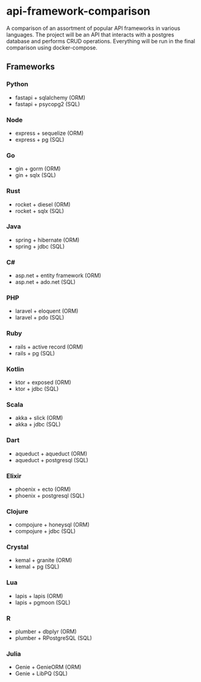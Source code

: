 # api-framework-comparison
A comparison of an assortment of popular API frameworks in various languages. The project will be an API that interacts with a postgres database and performs CRUD operations. Everything will be run in the final comparison using docker-compose.

## Frameworks
### Python
- fastapi + sqlalchemy (ORM)
- fastapi + psycopg2 (SQL)

### Node
- express + sequelize (ORM)
- express + pg (SQL)

### Go
- gin + gorm (ORM)
- gin + sqlx (SQL)

### Rust
- rocket + diesel (ORM)
- rocket + sqlx (SQL)

### Java
- spring + hibernate (ORM)
- spring + jdbc (SQL)

### C#
- asp.net + entity framework (ORM)
- asp.net + ado.net (SQL)

### PHP
- laravel + eloquent (ORM)
- laravel + pdo (SQL)

### Ruby
- rails + active record (ORM)
- rails + pg (SQL)

### Kotlin
- ktor + exposed (ORM)
- ktor + jdbc (SQL)

### Scala
- akka + slick (ORM)
- akka + jdbc (SQL)

### Dart
- aqueduct + aqueduct (ORM)
- aqueduct + postgresql (SQL)

### Elixir
- phoenix + ecto (ORM)
- phoenix + postgresql (SQL)

### Clojure
- compojure + honeysql (ORM)
- compojure + jdbc (SQL)

### Crystal
- kemal + granite (ORM)
- kemal + pg (SQL)

### Lua
- lapis + lapis (ORM)
- lapis + pgmoon (SQL)

### R
- plumber + dbplyr (ORM)
- plumber + RPostgreSQL (SQL)

### Julia
- Genie + GenieORM (ORM)
- Genie + LibPQ (SQL)